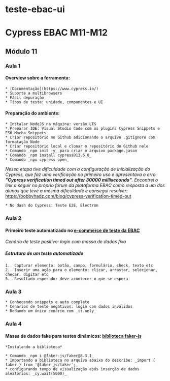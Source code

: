 # teste-ebac-ui

# Cypress EBAC M11-M12

## Módulo 11

### Aula 1

#### Overview sobre a ferramenta:

	* [Documentação](https://www.cypress.io/)
	* Suporte a multibrowsers
    * Fácil depuração 
	* Tipos de teste: unidade, componentes e UI

#### Preparação do ambiente:
 
	* Instalar NodeJS na máquina: versão LTS 
	* Preparar IDE: Visual Studio Code com os plugins Cypress Snippets e ES6 Mocha Snippets
	* Criar repositório no Github adicionando o arquivo .gitignore com formatação Node
	* Criar repositório local e clonar o repositório do Github nele
	* Comando _npm init -y_ para criar o arquivo package.jason
	* Comando _npm install cypress@13.6.0_
	* Comando _npx cypress open_
_Nessa etapa tive dificuldade com a configuração de inicialização do Cypress, que faz uma verificação no primeiro uso e apresentava o erro **"Cypress verification timed out after 30000 milliseconds"**. Encontrei o link a seguir no próprio fórum da plataforma EBAC como resposta a um dos alunos que teve a mesma dificuldade e consegui resolver:_
<https://bobbyhadz.com/blog/cypress-verification-timed-out>

	* No dash do Cypress: Teste E2E, Electron

### Aula 2

#### Primeiro teste automatizado no [e-commerce de teste da EBAC](http://lojaebac.ebaconline.art.br/)

*Cenário de teste positivo: login com massa de dados fixa*

##### Estrutura de um teste automatizado

	1.	Capturar elemento: botão, campo, formulário, check, texto etc
	2.	Inserir uma ação para o elemento: clicar, arrastar, selecionar, checar, digitar etc
	3.	Resultado esperado: deve acontecer o que se espera

### Aula 3

	* Conhecendo snippets e auto complete
	* Cenários de teste negativos: login com dados inválidos
	* Rodando um único cenário com _it.only_

### Aula 4

#### Massa de dados fake para testes dinâmicos: [biblioteca faker-js](https://www.npmjs.com/package/@faker-js/faker)

	*Instalando a biblioteca*

	* Comando _npm i @faker-js/faker@8.3.1_
	* ⁠Importando a biblioteca no arquivo abaixo do describe: _import { faker } from '@faker-js/faker';_
	* ⁠configurando tempo de visualização após inserção de dados aleatórios: _cy.wait(5000)_